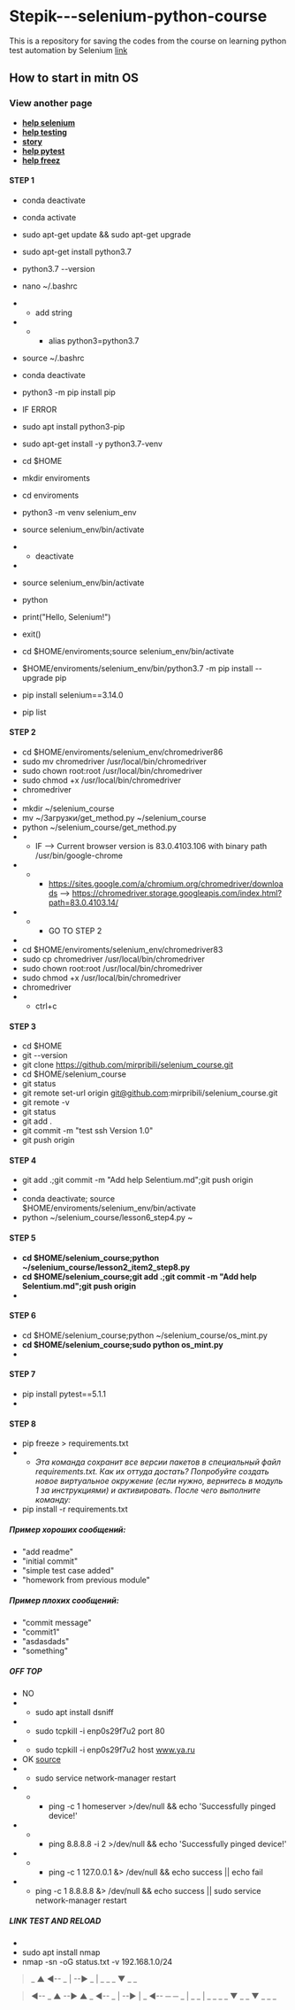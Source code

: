 # Stepik---selenium-python-course

This is a repository for saving the codes from the course on learning python test automation by Selenium [link](https://stepik.org/lesson/187065/step/7?unit=161976)

## How to start in mitn OS
### View another page
- **[help selenium](/Help_Selenium.md)**
- **[help testing](/testing.md)**
- **[story](/story.md)**
- **[help pytest](/pytest.md)**
- **[help freez](/freez.md)**

#### STEP 1
- conda deactivate
- conda activate

- sudo apt-get update && sudo apt-get upgrade
- sudo apt-get install python3.7
- python3.7 --version
- nano ~/.bashrc
- - add string
- - - alias python3=python3.7
- source ~/.bashrc
- conda deactivate
- python3 -m pip install pip
- IF ERROR
- sudo apt install python3-pip
- sudo apt-get install -y python3.7-venv
- cd $HOME
- mkdir enviroments
- cd enviroments
- python3 -m venv selenium_env
- source selenium_env/bin/activate
- - deactivate
-
- source selenium_env/bin/activate
- python
- print("Hello, Selenium!")
- exit()
- cd $HOME/enviroments;source selenium_env/bin/activate
- $HOME/enviroments/selenium_env/bin/python3.7 -m pip install --upgrade pip
- pip install selenium==3.14.0
- pip list

#### STEP 2
- cd $HOME/enviroments/selenium_env/chromedriver86
- sudo mv chromedriver /usr/local/bin/chromedriver
- sudo chown root:root /usr/local/bin/chromedriver
- sudo chmod +x /usr/local/bin/chromedriver
- chromedriver
- 
- mkdir ~/selenium_course
-  mv  ~/Загрузки/get_method.py ~/selenium_course
- python  ~/selenium_course/get_method.py
- - IF --> Current browser version is 83.0.4103.106 with binary path /usr/bin/google-chrome
- - - https://sites.google.com/a/chromium.org/chromedriver/downloads --> https://chromedriver.storage.googleapis.com/index.html?path=83.0.4103.14/
- - - GO TO STEP 2
- 
- cd $HOME/enviroments/selenium_env/chromedriver83
- sudo cp chromedriver /usr/local/bin/chromedriver
- sudo chown root:root /usr/local/bin/chromedriver
- sudo chmod +x /usr/local/bin/chromedriver
- chromedriver
- - ctrl+c

#### STEP 3
- cd $HOME
- git --version
- git clone https://github.com/mirpribili/selenium_course.git
- cd $HOME/selenium_course
- git status
- git remote set-url origin git@github.com:mirpribili/selenium_course.git
- git remote -v
- git status
- git add .
- git commit -m "test ssh Version 1.0"
- git push origin

#### STEP 4
- git add .;git commit -m "Add help Selentium.md";git push origin
- 
- conda deactivate; source $HOME/enviroments/selenium_env/bin/activate
- python  ~/selenium_course/lesson6_step4.py ~

#### STEP 5
- **cd $HOME/selenium_course;python  ~/selenium_course/lesson2_item2_step8.py**
- **cd $HOME/selenium_course;git add .;git commit -m "Add help Selentium.md";git push origin**
- 

#### STEP 6
- cd $HOME/selenium_course;python  ~/selenium_course/os_mint.py
- **cd $HOME/selenium_course;sudo python os_mint.py**
- 

#### STEP 7
- pip install pytest==5.1.1
- 

#### STEP 8
- pip freeze > requirements.txt
- - *Эта команда сохранит все версии пакетов в специальный файл requirements.txt.
Как их оттуда достать? Попробуйте создать новое виртуальное окружение (если нужно, вернитесь в модуль 1 за инструкциями) и активировать. После чего выполните команду:*
- pip install -r requirements.txt

##### Пример хороших сообщений:  

- "add readme"
- "initial commit"
- "simple test case added"
- "homework from previous module"

##### Пример плохих сообщений:

- "commit message"
- "commit1"
- "asdasdads"
- "something"



##### OFF TOP
- NO
- - sudo apt install dsniff
- - sudo tcpkill -i enp0s29f7u2 port 80
- - sudo tcpkill -i enp0s29f7u2 host www.ya.ru
- OK [source](http://itisgood.ru/2018/10/02/kak-perezagruzit-set-v-ubuntu/)
- - sudo service network-manager restart
- - - ping -c 1 homeserver >/dev/null && echo 'Successfully pinged device!'
- - - ping 8.8.8.8 -i 2 >/dev/null && echo 'Successfully pinged device!'
- - - ping -c 1 127.0.0.1 &> /dev/null && echo success || echo fail
- - ping -c 1 8.8.8.8 &> /dev/null && echo success || sudo service network-manager restart

##### LINK TEST AND RELOAD
- 
- sudo apt  install nmap
- nmap -sn -oG status.txt -v 192.168.1.0/24

>	_ ▲		◄--		_ |		--►
>	_ |		_ _		_ ▼		_ _

>	◄--		_ ▲		--►		▲ _		◄--		_ |		--►		| _		◄--
>	─ ─		_ |		_ _		| _		_ _		_ ▼		_ _		▼ _		_ _



